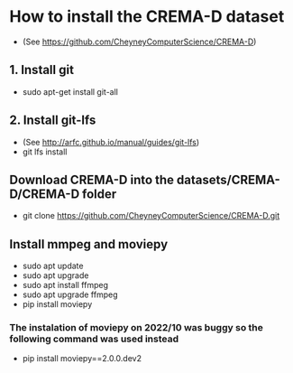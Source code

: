 # How to install the CREMA-D dataset

- (See https://github.com/CheyneyComputerScience/CREMA-D)

## 1. Install git

- sudo apt-get install git-all

## 2. Install git-lfs

- (See http://arfc.github.io/manual/guides/git-lfs)
- git lfs install

## Download CREMA-D into the datasets/CREMA-D/CREMA-D folder

- git clone https://github.com/CheyneyComputerScience/CREMA-D.git

## Install mmpeg and moviepy

- sudo apt update
- sudo apt upgrade
- sudo apt install ffmpeg
- sudo apt upgrade ffmpeg
- pip install moviepy

### The instalation of moviepy on 2022/10 was buggy so the following command was used instead

- pip install moviepy==2.0.0.dev2
